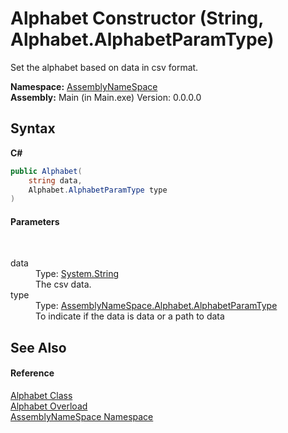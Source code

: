 # Alphabet Constructor (String, Alphabet.AlphabetParamType)
 

Set the alphabet based on data in csv format.

**Namespace:**&nbsp;<a href="6bcc80ef-5cfd-db5f-1eb2-7297d1c16397">AssemblyNameSpace</a><br />**Assembly:**&nbsp;Main (in Main.exe) Version: 0.0.0.0

## Syntax

**C#**<br />
``` C#
public Alphabet(
	string data,
	Alphabet.AlphabetParamType type
)
```


#### Parameters
&nbsp;<dl><dt>data</dt><dd>Type: <a href="http://msdn2.microsoft.com/en-us/library/s1wwdcbf" target="_blank">System.String</a><br />The csv data.</dd><dt>type</dt><dd>Type: <a href="4b6e1ce0-47f1-9a8d-80a8-d665a79bfe1a">AssemblyNameSpace.Alphabet.AlphabetParamType</a><br />To indicate if the data is data or a path to data</dd></dl>

## See Also


#### Reference
<a href="b63ab84e-4997-6bc4-30c3-9dc18797e022">Alphabet Class</a><br /><a href="eb324b3f-9173-6873-2bcd-bb7f312a7867">Alphabet Overload</a><br /><a href="6bcc80ef-5cfd-db5f-1eb2-7297d1c16397">AssemblyNameSpace Namespace</a><br />